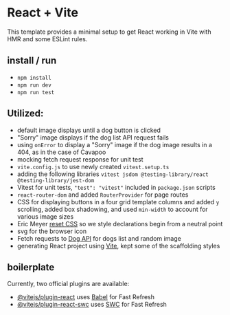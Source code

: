 # React + Vite

This template provides a minimal setup to get React working in Vite with HMR and some ESLint rules.

## install / run

- `npm install`
- `npm run dev`
- `npm run test`

## Utilized:

- default image displays until a dog button is clicked
- "Sorry" image displays if the dog list API request fails
- using `onError` to display a "Sorry" image if the dog image results in a 404, as in the case of Cavapoo
- mocking fetch request response for unit test
- `vite.config.js` to use newly created `vitest.setup.ts`
- adding the following libraries `vitest jsdom @testing-library/react @testing-library/jest-dom`
- Vitest for unit tests, `"test": "vitest"` included in `package.json` scripts
- `react-router-dom` and added `RouterProvider` for page routes
- CSS for displaying buttons in a four grid template columns and added `y` scrolling, added box shadowing, and used `min-width` to account for various image sizes
- Eric Meyer [reset CSS](https://meyerweb.com/eric/tools/css/reset/) so we style declarations begin from a neutral point
- svg for the browser icon
- Fetch requests to [Dog API](https://dog.ceo/dog-api/) for dogs list and random image
- generating React project using [Vite](https://vitejs.dev/guide/), kept some of the scaffolding styles

## boilerplate

Currently, two official plugins are available:

- [@vitejs/plugin-react](https://github.com/vitejs/vite-plugin-react/blob/main/packages/plugin-react/README.md) uses [Babel](https://babeljs.io/) for Fast Refresh
- [@vitejs/plugin-react-swc](https://github.com/vitejs/vite-plugin-react-swc) uses [SWC](https://swc.rs/) for Fast Refresh
